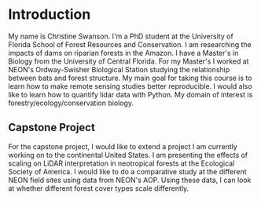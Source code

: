 # Introduction

My name is Christine Swanson. I'm a PhD student at the University of Florida School of Forest Resources and Conservation. I am researching the impacts of dams on riparian forests in the Amazon. I have a Master's in Biology from the University of Central Florida. For my Master's I worked at NEON's Ordway-Swisher Biological Station studying the relationship between bats and forest structure. My main goal for taking this course is to learn how to make remote sensing studies better reproducible. I would also like to learn how to quantify lidar data with Python. My domain of interest is forestry/ecology/conservation biology.

## Capstone Project

For the capstone project, I would like to extend a project I am currently working on to the continental United States. I am presenting the effects of scaling on LiDAR interpretation in neotropical forests at the Ecological Society of America. I would like to do a comparative study at the different NEON field sites using data from NEON's AOP. Using these data, I can look at whether different forest cover types scale differently.